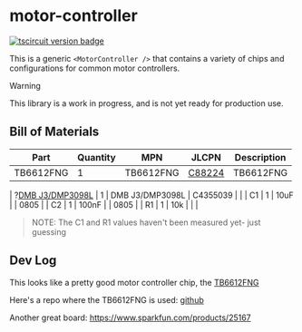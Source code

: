 # motor-controller

[![tscircuit version badge](https://registry-api.tscircuit.com/badges/view?package_name=tscircuit/motor-controller)](https://tscircuit.com/tscircuit/motor-controller)

This is a generic `<MotorController />` that contains a variety of chips and
configurations for common motor controllers.

> [!WARNING]
> This library is a work in progress, and is not yet ready for production use.

## Bill of Materials

| Part      | Quantity | MPN       | JLCPN                                                                    | Description |
| --------- | -------- | --------- | ------------------------------------------------------------------------ | ----------- |
| TB6612FNG | 1        | TB6612FNG | [C88224](https://jlcpcb.com/partdetail/TOSHIBA-TB6612FNG_O_C_8EL/C88224) | TB6612FNG   |

| ?[DMB J3/DMP3098L](https://www.diodes.com/assets/Datasheets/ds31447.pdf) | 1 | DMB J3/DMP3098L | C4355039 | |
| C1 | 1 | 10uF | | 0805 |
| C2 | 1 | 100nF | | 0805 |
| R1 | 1 | 10k | | |

> NOTE: The C1 and R1 values haven't been measured yet- just guessing

## Dev Log

This looks like a pretty good motor controller chip, the [TB6612FNG](https://cdn.sparkfun.com/assets/3/c/c/9/0/TB6612FNG_datasheet_en_20121101.pdf)

Here's a repo where the TB6612FNG is used: [github](https://github.com/adafruit/Adafruit-TB6612-Motor-Driver-Breakout-PCB/tree/master)

Another great board: https://www.sparkfun.com/products/25167
